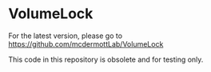 # VolumeLock

For the latest version, please go to https://github.com/mcdermottLab/VolumeLock

This code in this repository is obsolete and for testing only.

